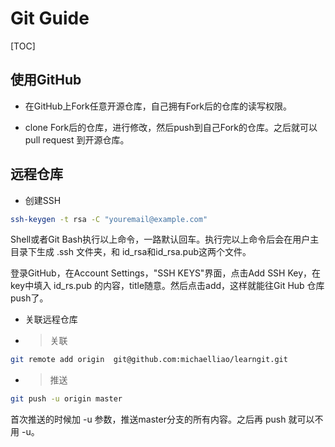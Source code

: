# Git Guide

[TOC]

## 使用GitHub

- 在GitHub上Fork任意开源仓库，自己拥有Fork后的仓库的读写权限。

- clone Fork后的仓库，进行修改，然后push到自己Fork的仓库。之后就可以 pull request 到开源仓库。

## 远程仓库

- 创建SSH

```bash
ssh-keygen -t rsa -C "youremail@example.com"
```

Shell或者Git Bash执行以上命令，一路默认回车。执行完以上命令后会在用户主目录下生成 .ssh 文件夹，和 id_rsa和id_rsa.pub这两个文件。

登录GitHub，在Account Settings，"SSH KEYS"界面，点击Add SSH Key，在key中填入 id_rs.pub 的内容，title随意。然后点击add，这样就能往Git Hub 仓库 push了。

- 关联远程仓库

- >关联

```BASH
git remote add origin  git@github.com:michaelliao/learngit.git
```

- >推送

```BASH
git push -u origin master
```

首次推送的时候加 -u 参数，推送master分支的所有内容。之后再 push 就可以不用 -u。